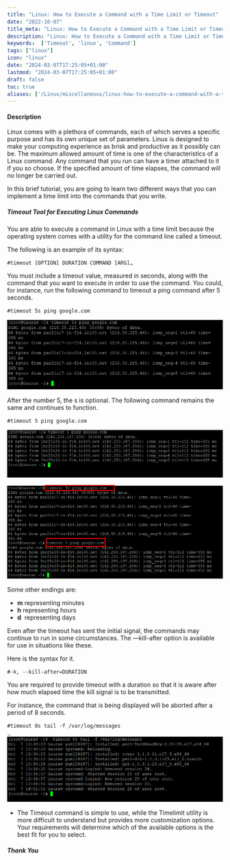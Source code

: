 ```yaml
---
title: "Linux: How to Execute a Command with a Time Limit or Timeout"
date: "2022-10-07"
title_meta: "Linux: How to Execute a Command with a Time Limit or Timeout"
description: "Linux: How to Execute a Command with a Time Limit or Timeout"
keywords:  ['Timeout', 'linux', 'Command']
tags: ["linux"]
icon: "linux"
date: "2024-03-07T17:25:05+01:00"
lastmod: "2024-03-07T17:25:05+01:00" 
draft: false
toc: true
aliases: ['/Linux/miscellaneous/linux-how-to-execute-a-command-with-a-time-limit-or-timeout']
---
```


#### **Description**  

Linux comes with a plethora of commands, each of which serves a specific purpose and has its own unique set of parameters. Linux is designed to make your computing experience as brisk and productive as it possibly can be. The maximum allowed amount of time is one of the characteristics of a Linux command. Any command that you run can have a timer attached to it if you so choose. If the specified amount of time elapses, the command will no longer be carried out.

In this brief tutorial, you are going to learn two different ways that you can implement a time limit into the commands that you write.

##### **Timeout Tool for Executing Linux Commands**

You are able to execute a command in Linux with a time limit because the operating system comes with a utility for the command line called a timeout.

The following is an example of its syntax:

```
#timeout [OPTION] DURATION COMMAND [ARG]…
```

You must include a timeout value, measured in seconds, along with the command that you want to execute in order to use the command. You could, for instance, run the following command to timeout a ping command after 5 seconds.

```
#timeout 5s ping google.com
```

![](images/image-282.png)

After the number 5, the s is optional. The following command remains the same and continues to function.

```
#timeout 5 ping google.com
```

![](images/image-283.png)

![](images/image-284.png)

Some other endings are:

- **m** representing minutes
- **h** representing hours
- **d**  representing days

Even after the timeout has sent the initial signal, the commands may continue to run in some circumstances. The —kill-after option is available for use in situations like these.

Here is the syntax for it.

```
#-k, --kill-after=DURATION
```

You are required to provide timeout with a duration so that it is aware after how much elapsed time the kill signal is to be transmitted.

For instance, the command that is being displayed will be aborted after a period of 8 seconds.

```
#timeout 8s tail -f /var/log/messages
```

![](images/image-285.png)

- The Timeout command is simple to use, while the Timelimit utility is more difficult to understand but provides more customization options. Your requirements will determine which of the available options is the best fit for you to select.

##### **Thank You**

